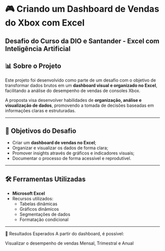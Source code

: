 # 🎮 Criando um Dashboard de Vendas do Xbox com Excel

## Desafio do Curso da DIO e Santander - Excel com Inteligência Artificial 


## 📊 Sobre o Projeto

Este projeto foi desenvolvido como parte de um desafio com o objetivo de transformar dados brutos em um **dashboard visual e organizado no Excel**, facilitando a análise do desempenho de vendas de consoles Xbox.

A proposta visa desenvolver habilidades de **organização, análise e visualização de dados**, promovendo a tomada de decisões baseadas em informações claras e estruturadas.

---

## 🧾 Objetivos do Desafio

- Criar um **dashboard de vendas no Excel**;
- Organizar e visualizar os dados de forma clara;
- Promover insights através de gráficos e indicadores visuais;
- Documentar o processo de forma acessível e reprodutível.

---

## 🛠️ Ferramentas Utilizadas

- **Microsoft Excel** 
- Recursos utilizados:
  - Tabelas dinâmicas  
  - Gráficos dinâmicos  
  - Segmentações de dados  
  - Formatação condicional  

---

🚀 Resultados Esperados
A partir do dashboard, é possível:

Visualizar o desempenho de vendas Mensal, Trimestral e Anual 
